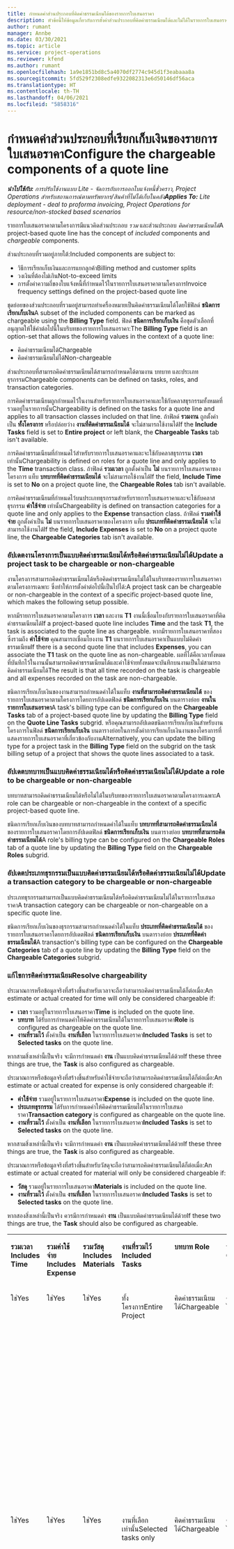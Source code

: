 ```yaml
---
title: กำหนดค่าส่วนประกอบที่คิดค่าธรรมเนียมได้ของรายการใบเสนอราคา
description: หัวข้อนี้ให้ข้อมูลเกี่ยวกับการตั้งค่าส่วนประกอบที่คิดค่าธรรมเนียมได้และไม่ได้ในรายการใบเสนอราคาตามโครงการ
author: rumant
manager: Annbe
ms.date: 03/30/2021
ms.topic: article
ms.service: project-operations
ms.reviewer: kfend
ms.author: rumant
ms.openlocfilehash: 1a9e1851bd8c5a4070df2774c945d1f3eabaaa8a
ms.sourcegitcommit: 5fd529f2308edfe9322082313e6d50146df56aca
ms.translationtype: HT
ms.contentlocale: th-TH
ms.lasthandoff: 04/06/2021
ms.locfileid: "5858316"
---
```

# <a name="configure-the-chargeable-components-of-a-quote-line"></a><span data-ttu-id="fb1a9-103">กำหนดค่าส่วนประกอบที่เรียกเก็บเงินของรายการใบเสนอราคา</span><span class="sxs-lookup"><span data-stu-id="fb1a9-103">Configure the chargeable components of a quote line</span></span> 

<span data-ttu-id="fb1a9-104">_**นำไปใช้กับ:** การปรับใช้งานแบบ Lite - จัดการกับการออกใบแจ้งหนี้ชั่วคราว, Project Operations สำหรับสถานการณ์ตามทรัพยากร/สินค้าที่ไม่ได้เก็บในคลัง_</span><span class="sxs-lookup"><span data-stu-id="fb1a9-104">_**Applies To:** Lite deployment - deal to proforma invoicing, Project Operations for resource/non-stocked based scenarios_</span></span>

<span data-ttu-id="fb1a9-105">รายการใบเสนอราคาตามโครงการมีแนวคิดส่วนประกอบ *รวม* และส่วนประกอบ *คิดค่าธรรมเนียมได้*</span><span class="sxs-lookup"><span data-stu-id="fb1a9-105">A project-based quote line has the concept of *included* components and *chargeable* components.</span></span>

<span data-ttu-id="fb1a9-106">ส่วนประกอบที่รวมอยู่ภายใต้:</span><span class="sxs-lookup"><span data-stu-id="fb1a9-106">Included components are subject to:</span></span>

  - <span data-ttu-id="fb1a9-107">วิธีการเรียกเก็บเงินและการแยกลูกค้า</span><span class="sxs-lookup"><span data-stu-id="fb1a9-107">Billing method and customer splits</span></span>
  - <span data-ttu-id="fb1a9-108">วงเงินที่ต้องไม่เกิน</span><span class="sxs-lookup"><span data-stu-id="fb1a9-108">Not-to-exceed limits</span></span> 
  - <span data-ttu-id="fb1a9-109">การตั้งค่าความถี่ของใบแจ้งหนี้ที่กำหนดไว้ในรายการใบเสนอราคาตามโครงการ</span><span class="sxs-lookup"><span data-stu-id="fb1a9-109">Invoice frequency settings defined on the project-based quote line</span></span>

<span data-ttu-id="fb1a9-110">ชุดย่อยของส่วนประกอบที่รวมอยู่สามารถทำเครื่องหมายเป็นคิดค่าธรรมเนียมได้โดยใช้ฟิลด์ **ชนิดการเรียกเก็บเงิน**</span><span class="sxs-lookup"><span data-stu-id="fb1a9-110">A subset of the included components can be marked as chargeable using the **Billing Type** field.</span></span> <span data-ttu-id="fb1a9-111">ฟิลด์ **ชนิดการเรียกเก็บเงิน** คือชุดตัวเลือกที่อนุญาตให้ใช้ค่าต่อไปนี้ในบริบทของรายการใบเสนอราคา:</span><span class="sxs-lookup"><span data-stu-id="fb1a9-111">The **Billing Type** field is an option-set that allows the following values in the context of a quote line:</span></span>

  - <span data-ttu-id="fb1a9-112">คิดค่าธรรมเนียมได้</span><span class="sxs-lookup"><span data-stu-id="fb1a9-112">Chargeable</span></span>
  - <span data-ttu-id="fb1a9-113">คิดค่าธรรมเนียมไม่ได้</span><span class="sxs-lookup"><span data-stu-id="fb1a9-113">Non-chargeable</span></span>

<span data-ttu-id="fb1a9-114">ส่วนประกอบที่สามารถคิดค่าธรรมเนียมได้สามารถกำหนดได้ตามงาน บทบาท และประเภทธุรกรรม</span><span class="sxs-lookup"><span data-stu-id="fb1a9-114">Chargeable components can be defined on tasks, roles, and transaction categories.</span></span>

<span data-ttu-id="fb1a9-115">การคิดค่าธรรมเนียมถูกกำหนดไว้ในงานสำหรับรายการใบเสนอราคาและใช้กับคลาสธุรกรรมทั้งหมดที่รวมอยู่ในรายการนั้น</span><span class="sxs-lookup"><span data-stu-id="fb1a9-115">Chargeability is defined on the tasks for a quote line and applies to all transaction classes included on that line.</span></span> <span data-ttu-id="fb1a9-116">ถ้าฟิลด์ **รวมงาน** ถูกตั้งค่าเป็น **ทั้งโครงการ** หรือปล่อยว่าง **งานที่คิดค่าธรรมเนียมได้** จะไม่สามารถใช้งานได้</span><span class="sxs-lookup"><span data-stu-id="fb1a9-116">If the **Include Tasks** field is set to **Entire project** or left blank, the **Chargeable Tasks** tab isn't available.</span></span>

<span data-ttu-id="fb1a9-117">การคิดค่าธรรมเนียมที่กำหนดไว้สำหรับรายการใบเสนอราคาและจะใช้กับคลาสธุรกรรม **เวลา** เท่านั้น</span><span class="sxs-lookup"><span data-stu-id="fb1a9-117">Chargeability is defined on roles for a quote line and only applies to the **Time** transaction class.</span></span> <span data-ttu-id="fb1a9-118">ถ้าฟิลด์ **รวมเวลา** ถูกตั้งค่าเป็น **ไม่** บนรายการใบเสนอราคาของโครงการ แท็บ **บทบาทที่คิดค่าธรรมเนียมได้** จะไม่สามารถใช้งานได้</span><span class="sxs-lookup"><span data-stu-id="fb1a9-118">If the field, **Include Time** is set to **No** on a project quote line, the **Chargeable Roles** tab isn't available.</span></span>

<span data-ttu-id="fb1a9-119">การคิดค่าธรรมเนียมที่กำหนดไว้บนประเภทธุรกรรมสำหรับรายการใบเสนอราคาและจะใช้กับคลาสธุรกรรม **ค่าใช้จ่าย** เท่านั้น</span><span class="sxs-lookup"><span data-stu-id="fb1a9-119">Chargeability is defined on transaction categories for a  quote line and only applies to the **Expense** transaction class.</span></span> <span data-ttu-id="fb1a9-120">ถ้าฟิลด์ **รวมค่าใช้จ่าย** ถูกตั้งค่าเป็น **ไม่** บนรายการใบเสนอราคาของโครงการ แท็บ **ประเภทที่คิดค่าธรรมเนียมได้** จะไม่สามารถใช้งานได้</span><span class="sxs-lookup"><span data-stu-id="fb1a9-120">If the field, **Include Expenses** is set to **No** on a project quote line, the **Chargeable Categories** tab isn't available.</span></span>

### <a name="update-a-project-task-to-be-chargeable-or-non-chargeable"></a><span data-ttu-id="fb1a9-121">อัปเดตงานโครงการเป็นแบบคิดค่าธรรมเนียมได้หรือคิดค่าธรรมเนียมไม่ได้</span><span class="sxs-lookup"><span data-stu-id="fb1a9-121">Update a project task to be chargeable or non-chargeable</span></span>

<span data-ttu-id="fb1a9-122">งานโครงการสามารถคิดค่าธรรมเนียมได้หรือคิดค่าธรรมเนียมไม่ได้ในบริบทของรายการใบเสนอราคาตามโครงการเฉพาะ ซึ่งทำให้การตั้งค่าต่อไปนี้เป็นไปได้:</span><span class="sxs-lookup"><span data-stu-id="fb1a9-122">A project task can be chargeable or non-chargeable in the context of a specific project-based quote line, which makes the following setup possible.</span></span>

<span data-ttu-id="fb1a9-123">หากมีรายการใบเสนอราคาตามโครงการ **เวลา** และงาน **T1** งานนี้เชื่อมโยงกับรายการใบเสนอราคาที่คิดค่าธรรมเนียมได้</span><span class="sxs-lookup"><span data-stu-id="fb1a9-123">If a project-based quote line includes **Time** and the task **T1**, the task is associated to the quote line as chargeable.</span></span> <span data-ttu-id="fb1a9-124">หากมีรายการใบเสนอราคาที่สองซึ่งรวมถึง **ค่าใช้จ่าย** คุณสามารถเชื่อมโยงงาน **T1** บนรายการใบเสนอราคาเป็นแบบไม่คิดค่าธรรมเนียม</span><span class="sxs-lookup"><span data-stu-id="fb1a9-124">If there is a second quote line that includes **Expenses**, you can associate the **T1** task on the quote line as non-chargeable.</span></span> <span data-ttu-id="fb1a9-125">ผลที่ได้คือเวลาทั้งหมดที่บันทึกไว้ในงานนั้นสามารถคิดค่าธรรมเนียมได้และค่าใช้จ่ายทั้งหมดจะบันทึกบนงานเป็นไม่สามารถคิดค่าธรรมเนียมได้</span><span class="sxs-lookup"><span data-stu-id="fb1a9-125">The result is that all time recorded on the task is chargeable and all expenses recorded on the task are non-chargeable.</span></span>

<span data-ttu-id="fb1a9-126">ชนิดการเรียกเก็บเงินของงานสามารถกำหนดค่าได้ในแท็บ **งานที่สามารถคิดค่าธรรมเนียมได้** ของรายการใบเสนอราคาตามโครงการโดยการอัปเดตฟิลด์ **ชนิดการเรียกเก็บเงิน** บนตารางย่อย **งานในรายการใบเสนอราคา**</span><span class="sxs-lookup"><span data-stu-id="fb1a9-126">A task's billing type can be configured on the **Chargeable Tasks** tab of a project-based quote line by updating the **Billing Type** field on the **Quote Line Tasks** subgrid.</span></span> <span data-ttu-id="fb1a9-127">หรือคุณสามารถอัปเดตชนิดการเรียกเก็บเงินสำหรับงานโครงการในฟิลด์ **ชนิดการเรียกเก็บเงิน** บนตารางย่อยในการตั้งค่าการเรียกเก็บเงินงานของโครงการที่แสดงรายการใบเสนอราคาที่เกี่ยวข้องกับงาน</span><span class="sxs-lookup"><span data-stu-id="fb1a9-127">Alternatively, you can update the billing type for a project task in the **Billing Type** field on the subgrid on the task billing setup of a project that shows the quote lines associated to a task.</span></span>

### <a name="update-a-role-to-be-chargeable-or-non-chargeable"></a><span data-ttu-id="fb1a9-128">อัปเดตบทบาทเป็นแบบคิดค่าธรรมเนียมได้หรือคิดค่าธรรมเนียมไม่ได้</span><span class="sxs-lookup"><span data-stu-id="fb1a9-128">Update a role to be chargeable or non-chargeable</span></span>

<span data-ttu-id="fb1a9-129">บทบาทสามารถคิดค่าธรรมเนียมได้หรือไม่ได้ในบริบทของรายการใบเสนอราคาตามโครงการเฉพาะ</span><span class="sxs-lookup"><span data-stu-id="fb1a9-129">A role can be chargeable or non-chargeable in the context of a specific project-based quote line.</span></span>

<span data-ttu-id="fb1a9-130">ชนิดการเรียกเก็บเงินของบทบาทสามารถกำหนดค่าได้ในแท็บ **บทบาทที่สามารถคิดค่าธรรมเนียมได้** ของรายการใบเสนอราคาโดยการอัปเดตฟิลด์ **ชนิดการเรียกเก็บเงิน** บนตารางย่อย **บทบาทที่สามารถคิดค่าธรรมเนียมได้**</span><span class="sxs-lookup"><span data-stu-id="fb1a9-130">A role's billing type can be configured on the **Chargeable Roles** tab of a quote line by updating the **Billing Type** field on the **Chargeable Roles** subgrid.</span></span>

### <a name="update-a-transaction-category-to-be-chargeable-or-non-chargeable"></a><span data-ttu-id="fb1a9-131">อัปเดตประเภทธุรกรรมเป็นแบบคิดค่าธรรมเนียมได้หรือคิดค่าธรรมเนียมไม่ได้</span><span class="sxs-lookup"><span data-stu-id="fb1a9-131">Update a transaction category to be chargeable or non-chargeable</span></span>

<span data-ttu-id="fb1a9-132">ประเภทธุรกรรมสามารถเป็นแบบคิดค่าธรรมเนียมได้หรือคิดค่าธรรมเนียมไม่ได้ในรายการใบเสนอราคา</span><span class="sxs-lookup"><span data-stu-id="fb1a9-132">A transaction category can be chargeable or non-chargeable on a specific quote line.</span></span>

<span data-ttu-id="fb1a9-133">ชนิดการเรียกเก็บเงินของธุรกรรมสามารถกำหนดค่าได้ในแท็บ **ประเภทที่คิดค่าธรรมเนียมได้** ของรายการใบเสนอราคาโดยการอัปเดตฟิลด์ **ชนิดการเรียกเก็บเงิน** บนตารางย่อย **ประเภทที่คิดค่าธรรมเนียมได้**</span><span class="sxs-lookup"><span data-stu-id="fb1a9-133">A transaction's billing type can be configured on the **Chargeable Categories** tab of a quote line by updating the **Billing Type** field on the **Chargeable Categories** subgrid.</span></span>

### <a name="resolve-chargeability"></a><span data-ttu-id="fb1a9-134">แก้ไขการคิดค่าธรรมเนียม</span><span class="sxs-lookup"><span data-stu-id="fb1a9-134">Resolve chargeability</span></span>
<span data-ttu-id="fb1a9-135">ประมาณการหรือข้อมูลจริงที่สร้างขึ้นสำหรับเวลาจะถือว่าสามารถคิดค่าธรรมเนียมได้ก็ต่อเมื่อ:</span><span class="sxs-lookup"><span data-stu-id="fb1a9-135">An estimate or actual created for time will only be considered chargeable if:</span></span>

   - <span data-ttu-id="fb1a9-136">**เวลา** รวมอยู่ในรายการใบเสนอราคา</span><span class="sxs-lookup"><span data-stu-id="fb1a9-136">**Time** is included on the quote line.</span></span>
   - <span data-ttu-id="fb1a9-137">**บทบาท** ได้รับการกำหนดค่าให้คิดค่าธรรมเนียมได้ในรายการใบเสนอราคา</span><span class="sxs-lookup"><span data-stu-id="fb1a9-137">**Role** is configured as chargeable on the quote line.</span></span>
   - <span data-ttu-id="fb1a9-138">**งานที่รวมไว้** ตั้งค่าเป็น **งานที่เลือก** ในรายการใบเสนอราคา</span><span class="sxs-lookup"><span data-stu-id="fb1a9-138">**Included Tasks** is set to **Selected tasks** on the quote line.</span></span> 

<span data-ttu-id="fb1a9-139">หากสามสิ่งเหล่านี้เป็นจริง จะมีการกำหนดค่า **งาน** เป็นแบบคิดค่าธรรมเนียมได้ด้วย</span><span class="sxs-lookup"><span data-stu-id="fb1a9-139">If these three things are true, the **Task** is also configured as chargeable.</span></span> 

<span data-ttu-id="fb1a9-140">ประมาณการหรือข้อมูลจริงที่สร้างขึ้นสำหรับค่าใช้จ่ายจะถือว่าสามารถคิดค่าธรรมเนียมได้ก็ต่อเมื่อ:</span><span class="sxs-lookup"><span data-stu-id="fb1a9-140">An estimate or actual created for expense is only considered chargeable if:</span></span> 

   - <span data-ttu-id="fb1a9-141">**ค่าใช้จ่าย** รวมอยู่ในรายการใบเสนอราคา</span><span class="sxs-lookup"><span data-stu-id="fb1a9-141">**Expense** is included on the quote line.</span></span>
   - <span data-ttu-id="fb1a9-142">**ประเภทธุรกรรม** ได้รับการกำหนดค่าให้คิดค่าธรรมเนียมได้ในรายการใบเสนอราคา</span><span class="sxs-lookup"><span data-stu-id="fb1a9-142">**Transaction category** is configured as chargeable on the quote line.</span></span>
   - <span data-ttu-id="fb1a9-143">**งานที่รวมไว้** ตั้งค่าเป็น **งานที่เลือก** ในรายการใบเสนอราคา</span><span class="sxs-lookup"><span data-stu-id="fb1a9-143">**Included Tasks** is set to **Selected tasks** on the quote line.</span></span>

<span data-ttu-id="fb1a9-144">หากสามสิ่งเหล่านี้เป็นจริง จะมีการกำหนดค่า **งาน** เป็นแบบคิดค่าธรรมเนียมได้ด้วย</span><span class="sxs-lookup"><span data-stu-id="fb1a9-144">If these three things are true, the **Task** is also configured as chargeable.</span></span> 

<span data-ttu-id="fb1a9-145">ประมาณการหรือข้อมูลจริงที่สร้างขึ้นสำหรับวัสดุจะถือว่าสามารถคิดค่าธรรมเนียมได้ก็ต่อเมื่อ:</span><span class="sxs-lookup"><span data-stu-id="fb1a9-145">An estimate or actual created for material will only be considered chargeable if:</span></span>

   - <span data-ttu-id="fb1a9-146">**วัสดุ** รวมอยู่ในรายการใบเสนอราคา</span><span class="sxs-lookup"><span data-stu-id="fb1a9-146">**Materials** is included on the quote line.</span></span>
   - <span data-ttu-id="fb1a9-147">**งานที่รวมไว้** ตั้งค่าเป็น **งานที่เลือก** ในรายการใบเสนอราคา</span><span class="sxs-lookup"><span data-stu-id="fb1a9-147">**Included Tasks** is set to **Selected tasks** on the quote line.</span></span>

<span data-ttu-id="fb1a9-148">หากสองสิ่งเหล่านี้เป็นจริง ควรมีการกำหนดค่า **งาน** เป็นแบบคิดค่าธรรมเนียมได้ด้วย</span><span class="sxs-lookup"><span data-stu-id="fb1a9-148">If these two things are true, the **Task** should also be configured as chargeable.</span></span> 


<table border="0" cellspacing="0" cellpadding="0">
    <tbody>
        <tr>
            <td width="70" valign="top">
                <p><span data-ttu-id="fb1a9-149">
                    <strong>รวมเวลา</strong>
                </span><span class="sxs-lookup"><span data-stu-id="fb1a9-149">
                    <strong>Includes Time</strong>
                </span></span></p>
            </td>
            <td width="78" valign="top">
                <p><span data-ttu-id="fb1a9-150">
                    <strong>รวมค่าใช้จ่าย</strong>
                    <strong></strong>
                </span><span class="sxs-lookup"><span data-stu-id="fb1a9-150">
                    <strong>Includes Expense</strong>
                    <strong></strong>
                </span></span></p>
            </td>
            <td width="63" valign="top">
                <p><span data-ttu-id="fb1a9-151">
                    <strong>รวมวัสดุ</strong>
                    <strong></strong>
                </span><span class="sxs-lookup"><span data-stu-id="fb1a9-151">
                    <strong>Includes Materials</strong>
                    <strong></strong>
                </span></span></p>
            </td>
            <td width="75" valign="top">
                <p><span data-ttu-id="fb1a9-152">
                    <strong>งานที่รวมไว้</strong>
                    <strong></strong>
                </span><span class="sxs-lookup"><span data-stu-id="fb1a9-152">
                    <strong>Included Tasks</strong>
                    <strong></strong>
                </span></span></p>
            </td>
            <td width="65" valign="top">
                <p><span data-ttu-id="fb1a9-153">
                    <strong>บทบาท</strong>
                    <strong></strong>
                </span><span class="sxs-lookup"><span data-stu-id="fb1a9-153">
                    <strong>Role</strong>
                    <strong></strong>
                </span></span></p>
            </td>
            <td width="70" valign="top">
                <p><span data-ttu-id="fb1a9-154">
                    <strong>ประเภท</strong>
                    <strong></strong>
                </span><span class="sxs-lookup"><span data-stu-id="fb1a9-154">
                    <strong>Category</strong>
                    <strong></strong>
                </span></span></p>
            </td>
            <td width="65" valign="top">
                <p><span data-ttu-id="fb1a9-155">
                    <strong>งาน</strong>
                    <strong></strong>
                </span><span class="sxs-lookup"><span data-stu-id="fb1a9-155">
                    <strong>Task</strong>
                    <strong></strong>
                </span></span></p>
            </td>
            <td width="350" valign="top">
                <p><span data-ttu-id="fb1a9-156">
                    <strong>ผลกระทบของการคิดค่าธรรมเนียม</strong>
                </span><span class="sxs-lookup"><span data-stu-id="fb1a9-156">
                    <strong>Chargeability impact</strong>
                </span></span></p>
            </td>
        </tr>
        <tr>
            <td width="70" valign="top">
                <p>
<span data-ttu-id="fb1a9-157">ใช่</span><span class="sxs-lookup"><span data-stu-id="fb1a9-157">Yes</span></span> </p>
            </td>
            <td width="78" valign="top">
                <p>
<span data-ttu-id="fb1a9-158">ใช่</span><span class="sxs-lookup"><span data-stu-id="fb1a9-158">Yes</span></span> </p>
            </td>
            <td width="63" valign="top">
                <p>
<span data-ttu-id="fb1a9-159">ใช่</span><span class="sxs-lookup"><span data-stu-id="fb1a9-159">Yes</span></span> </p>
            </td>
            <td width="75" valign="top">
                <p>
<span data-ttu-id="fb1a9-160">ทั้งโครงการ</span><span class="sxs-lookup"><span data-stu-id="fb1a9-160">Entire Project</span></span> </p>
            </td>
            <td width="65" valign="top">
                <p>
<span data-ttu-id="fb1a9-161">คิดค่าธรรมเนียมได้</span><span class="sxs-lookup"><span data-stu-id="fb1a9-161">Chargeable</span></span> </p>
            </td>
            <td width="70" valign="top">
                <p>
<span data-ttu-id="fb1a9-162">คิดค่าธรรมเนียมได้</span><span class="sxs-lookup"><span data-stu-id="fb1a9-162">Chargeable</span></span> </p>
            </td>
            <td width="65" valign="top">
                <p>
<span data-ttu-id="fb1a9-163">ไม่สามารถตั้งค่าได้</span><span class="sxs-lookup"><span data-stu-id="fb1a9-163">Cannot be set</span></span> </p>
            </td>
            <td width="350" valign="top">
                <p>
<span data-ttu-id="fb1a9-164">การเรียกเก็บเงินสำหรับเวลาจริง: คิดค่าธรรมเนียมได้</span><span class="sxs-lookup"><span data-stu-id="fb1a9-164">Billing on a time actual: Chargeable</span></span> </p>
                <p>
<span data-ttu-id="fb1a9-165">ชนิดการเรียกเก็บเงินสำหรับค่าใช้จ่ายจริง: คิดค่าธรรมเนียมได้</span><span class="sxs-lookup"><span data-stu-id="fb1a9-165">Billing type on expense actual: Chargeable</span></span> </p>
                <p>
<span data-ttu-id="fb1a9-166">ชนิดการเรียกเก็บเงินสำหรับวัสดุจริง: คิดค่าธรรมเนียมได้</span><span class="sxs-lookup"><span data-stu-id="fb1a9-166">Billing type on material actual: Chargeable</span></span> </p>
            </td>
        </tr>
        <tr>
            <td width="70" valign="top">
                <p>
<span data-ttu-id="fb1a9-167">ใช่</span><span class="sxs-lookup"><span data-stu-id="fb1a9-167">Yes</span></span> </p>
            </td>
            <td width="78" valign="top">
                <p>
<span data-ttu-id="fb1a9-168">ใช่</span><span class="sxs-lookup"><span data-stu-id="fb1a9-168">Yes</span></span> </p>
            </td>
            <td width="63" valign="top">
                <p>
<span data-ttu-id="fb1a9-169">ใช่</span><span class="sxs-lookup"><span data-stu-id="fb1a9-169">Yes</span></span> </p>
            </td>
            <td width="75" valign="top">
                <p>
<span data-ttu-id="fb1a9-170">งานที่เลือกเท่านั้น</span><span class="sxs-lookup"><span data-stu-id="fb1a9-170">Selected tasks only</span></span> </p>
            </td>
            <td width="65" valign="top">
                <p>
<span data-ttu-id="fb1a9-171">คิดค่าธรรมเนียมได้</span><span class="sxs-lookup"><span data-stu-id="fb1a9-171">Chargeable</span></span> </p>
            </td>
            <td width="70" valign="top">
                <p>
<span data-ttu-id="fb1a9-172">คิดค่าธรรมเนียมได้</span><span class="sxs-lookup"><span data-stu-id="fb1a9-172">Chargeable</span></span> </p>
            </td>
            <td width="65" valign="top">
                <p>
<span data-ttu-id="fb1a9-173">คิดค่าธรรมเนียมได้</span><span class="sxs-lookup"><span data-stu-id="fb1a9-173">Chargeable</span></span> </p>
            </td>
            <td width="350" valign="top">
                <p>
<span data-ttu-id="fb1a9-174">การเรียกเก็บเงินสำหรับเวลาจริง: คิดค่าธรรมเนียมได้</span><span class="sxs-lookup"><span data-stu-id="fb1a9-174">Billing on a time actual: Chargeable</span></span> </p>
                <p>
<span data-ttu-id="fb1a9-175">ชนิดการเรียกเก็บเงินสำหรับค่าใช้จ่ายจริง: คิดค่าธรรมเนียมได้</span><span class="sxs-lookup"><span data-stu-id="fb1a9-175">Billing type on expense actual: Chargeable</span></span> </p>
                <p>
<span data-ttu-id="fb1a9-176">ชนิดการเรียกเก็บเงินสำหรับวัสดุจริง: คิดค่าธรรมเนียมได้</span><span class="sxs-lookup"><span data-stu-id="fb1a9-176">Billing type on material actual: Chargeable</span></span> </p>
            </td>
        </tr>
        <tr>
            <td width="70" valign="top">
                <p>
<span data-ttu-id="fb1a9-177">ใช่</span><span class="sxs-lookup"><span data-stu-id="fb1a9-177">Yes</span></span> </p>
            </td>
            <td width="78" valign="top">
                <p>
<span data-ttu-id="fb1a9-178">ใช่</span><span class="sxs-lookup"><span data-stu-id="fb1a9-178">Yes</span></span> </p>
            </td>
            <td width="63" valign="top">
                <p>
<span data-ttu-id="fb1a9-179">ใช่</span><span class="sxs-lookup"><span data-stu-id="fb1a9-179">Yes</span></span> </p>
            </td>
            <td width="75" valign="top">
                <p>
<span data-ttu-id="fb1a9-180">งานที่เลือกเท่านั้น</span><span class="sxs-lookup"><span data-stu-id="fb1a9-180">Selected tasks only</span></span> </p>
            </td>
            <td width="65" valign="top">
                <p><span data-ttu-id="fb1a9-181">
                    <strong>คิดค่าธรรมเนียมไม่ได้</strong>
                </span><span class="sxs-lookup"><span data-stu-id="fb1a9-181">
                    <strong>Non - Chargeable</strong>
                </span></span></p>
            </td>
            <td width="70" valign="top">
                <p>
<span data-ttu-id="fb1a9-182">คิดค่าธรรมเนียมได้</span><span class="sxs-lookup"><span data-stu-id="fb1a9-182">Chargeable</span></span> </p>
            </td>
            <td width="65" valign="top">
                <p>
<span data-ttu-id="fb1a9-183">คิดค่าธรรมเนียมได้</span><span class="sxs-lookup"><span data-stu-id="fb1a9-183">Chargeable</span></span> </p>
            </td>
            <td width="350" valign="top">
                <p>
<span data-ttu-id="fb1a9-184">การเรียกเก็บเงินสำหรับเวลาจริง: <strong>คิดค่าธรรมเนียมไม่ได้</strong>
                </span><span class="sxs-lookup"><span data-stu-id="fb1a9-184">Billing on a time actual: <strong>Non-Chargeable</strong>
                </span></span></p>
                <p>
<span data-ttu-id="fb1a9-185">ชนิดการเรียกเก็บเงินสำหรับค่าใช้จ่ายจริง: คิดค่าธรรมเนียมได้</span><span class="sxs-lookup"><span data-stu-id="fb1a9-185">Billing type on expense actual: Chargeable</span></span> </p>
                <p>
<span data-ttu-id="fb1a9-186">ชนิดการเรียกเก็บเงินสำหรับวัสดุจริง: คิดค่าธรรมเนียมได้</span><span class="sxs-lookup"><span data-stu-id="fb1a9-186">Billing type on material actual: Chargeable</span></span> </p>
            </td>
        </tr>
        <tr>
            <td width="70" valign="top">
                <p>
<span data-ttu-id="fb1a9-187">ใช่</span><span class="sxs-lookup"><span data-stu-id="fb1a9-187">Yes</span></span> </p>
            </td>
            <td width="78" valign="top">
                <p>
<span data-ttu-id="fb1a9-188">ใช่</span><span class="sxs-lookup"><span data-stu-id="fb1a9-188">Yes</span></span> </p>
            </td>
            <td width="63" valign="top">
                <p>
<span data-ttu-id="fb1a9-189">ใช่</span><span class="sxs-lookup"><span data-stu-id="fb1a9-189">Yes</span></span> </p>
            </td>
            <td width="75" valign="top">
                <p>
<span data-ttu-id="fb1a9-190">งานที่เลือกเท่านั้น</span><span class="sxs-lookup"><span data-stu-id="fb1a9-190">Selected tasks only</span></span> </p>
            </td>
            <td width="65" valign="top">
                <p>
<span data-ttu-id="fb1a9-191">คิดค่าธรรมเนียมได้</span><span class="sxs-lookup"><span data-stu-id="fb1a9-191">Chargeable</span></span> </p>
            </td>
            <td width="70" valign="top">
                <p>
<span data-ttu-id="fb1a9-192">คิดค่าธรรมเนียมได้</span><span class="sxs-lookup"><span data-stu-id="fb1a9-192">Chargeable</span></span> </p>
            </td>
            <td width="65" valign="top">
                <p><span data-ttu-id="fb1a9-193">
                    <strong>คิดค่าธรรมเนียมไม่ได้</strong>
                </span><span class="sxs-lookup"><span data-stu-id="fb1a9-193">
                    <strong>Non-Chargeable</strong>
                </span></span></p>
            </td>
            <td width="350" valign="top">
                <p>
<span data-ttu-id="fb1a9-194">การเรียกเก็บเงินสำหรับเวลาจริง: <strong>คิดค่าธรรมเนียมไม่ได้</strong>
                </span><span class="sxs-lookup"><span data-stu-id="fb1a9-194">Billing on a time actual: <strong>Non-Chargeable</strong>
                </span></span></p>
                <p>
<span data-ttu-id="fb1a9-195">ชนิดการเรียกเก็บเงินสำหรับค่าใช้จ่ายจริง: <strong>คิดค่าธรรมเนียมไม่ได้</strong>
                </span><span class="sxs-lookup"><span data-stu-id="fb1a9-195">Billing type on expense actual: <strong>Non-Chargeable</strong>
                </span></span></p>
                <p>
<span data-ttu-id="fb1a9-196">ชนิดการเรียกเก็บเงินสำหรับวัสดุจริง: <strong>คิดค่าธรรมเนียมไม่ได้</strong>
                </span><span class="sxs-lookup"><span data-stu-id="fb1a9-196">Billing type on material actual: <strong>Non-Chargeable</strong>
                </span></span></p>
            </td>
        </tr>
        <tr>
            <td width="70" valign="top">
                <p>
<span data-ttu-id="fb1a9-197">ใช่</span><span class="sxs-lookup"><span data-stu-id="fb1a9-197">Yes</span></span> </p>
            </td>
            <td width="78" valign="top">
                <p>
<span data-ttu-id="fb1a9-198">ใช่</span><span class="sxs-lookup"><span data-stu-id="fb1a9-198">Yes</span></span> </p>
            </td>
            <td width="63" valign="top">
                <p>
<span data-ttu-id="fb1a9-199">ใช่</span><span class="sxs-lookup"><span data-stu-id="fb1a9-199">Yes</span></span> </p>
            </td>
            <td width="75" valign="top">
                <p>
<span data-ttu-id="fb1a9-200">งานที่เลือกเท่านั้น</span><span class="sxs-lookup"><span data-stu-id="fb1a9-200">Selected tasks only</span></span> </p>
            </td>
            <td width="65" valign="top">
                <p><span data-ttu-id="fb1a9-201">
                    <strong>คิดค่าธรรมเนียมไม่ได้</strong>
                </span><span class="sxs-lookup"><span data-stu-id="fb1a9-201">
                    <strong>Non-Chargeable</strong>
                </span></span></p>
            </td>
            <td width="70" valign="top">
                <p>
<span data-ttu-id="fb1a9-202">คิดค่าธรรมเนียมได้</span><span class="sxs-lookup"><span data-stu-id="fb1a9-202">Chargeable</span></span> </p>
            </td>
            <td width="65" valign="top">
                <p><span data-ttu-id="fb1a9-203">
                    <strong>คิดค่าธรรมเนียมไม่ได้</strong>
                </span><span class="sxs-lookup"><span data-stu-id="fb1a9-203">
                    <strong>Non- Chargeable</strong>
                </span></span></p>
            </td>
            <td width="350" valign="top">
                <p>
<span data-ttu-id="fb1a9-204">การเรียกเก็บเงินสำหรับเวลาจริง: <strong>คิดค่าธรรมเนียมไม่ได้</strong>
                </span><span class="sxs-lookup"><span data-stu-id="fb1a9-204">Billing on a time actual: <strong>Non-Chargeable</strong>
                </span></span></p>
                <p>
<span data-ttu-id="fb1a9-205">ชนิดการเรียกเก็บเงินสำหรับค่าใช้จ่ายจริง: <strong>คิดค่าธรรมเนียมไม่ได้</strong>
                </span><span class="sxs-lookup"><span data-stu-id="fb1a9-205">Billing type on expense actual: <strong>Non-Chargeable</strong>
                </span></span></p>
                <p>
<span data-ttu-id="fb1a9-206">ชนิดการเรียกเก็บเงินสำหรับวัสดุจริง: <strong>คิดค่าธรรมเนียมไม่ได้</strong>
                </span><span class="sxs-lookup"><span data-stu-id="fb1a9-206">Billing type on material actual: <strong> Non-Chargeable</strong>
                </span></span></p>
            </td>
        </tr>
        <tr>
            <td width="70" valign="top">
                <p>
<span data-ttu-id="fb1a9-207">ใช่</span><span class="sxs-lookup"><span data-stu-id="fb1a9-207">Yes</span></span> </p>
            </td>
            <td width="78" valign="top">
                <p>
<span data-ttu-id="fb1a9-208">ใช่</span><span class="sxs-lookup"><span data-stu-id="fb1a9-208">Yes</span></span> </p>
            </td>
            <td width="63" valign="top">
                <p>
<span data-ttu-id="fb1a9-209">ใช่</span><span class="sxs-lookup"><span data-stu-id="fb1a9-209">Yes</span></span> </p>
            </td>
            <td width="75" valign="top">
                <p>
<span data-ttu-id="fb1a9-210">งานที่เลือกเท่านั้น</span><span class="sxs-lookup"><span data-stu-id="fb1a9-210">Selected tasks only</span></span> </p>
            </td>
            <td width="65" valign="top">
                <p><span data-ttu-id="fb1a9-211">
                    <strong>คิดค่าธรรมเนียมไม่ได้</strong>
                </span><span class="sxs-lookup"><span data-stu-id="fb1a9-211">
                    <strong>Non-Chargeable</strong>
                </span></span></p>
            </td>
            <td width="70" valign="top">
                <p><span data-ttu-id="fb1a9-212">
                    <strong>คิดค่าธรรมเนียมไม่ได้</strong>
                </span><span class="sxs-lookup"><span data-stu-id="fb1a9-212">
                    <strong>Non-Chargeable</strong>
                </span></span></p>
            </td>
            <td width="65" valign="top">
                <p>
<span data-ttu-id="fb1a9-213">คิดค่าธรรมเนียมได้</span><span class="sxs-lookup"><span data-stu-id="fb1a9-213">Chargeable</span></span> </p>
            </td>
            <td width="350" valign="top">
                <p>
<span data-ttu-id="fb1a9-214">การเรียกเก็บเงินสำหรับเวลาจริง: <strong>คิดค่าธรรมเนียมไม่ได้</strong>
                </span><span class="sxs-lookup"><span data-stu-id="fb1a9-214">Billing on a time actual: <strong>Non-Chargeable</strong>
                </span></span></p>
                <p>
<span data-ttu-id="fb1a9-215">ชนิดการเรียกเก็บเงินสำหรับค่าใช้จ่ายจริง: <strong>คิดค่าธรรมเนียมไม่ได้</strong>
                </span><span class="sxs-lookup"><span data-stu-id="fb1a9-215">Billing type on expense actual: <strong> Non-Chargeable</strong>
                </span></span></p>
                <p>
<span data-ttu-id="fb1a9-216">ชนิดการเรียกเก็บเงินสำหรับวัสดุจริง: คิดค่าธรรมเนียมได้</span><span class="sxs-lookup"><span data-stu-id="fb1a9-216">Billing type on material actual: Chargeable</span></span> </p>
            </td>
        </tr>
        <tr>
            <td width="70" valign="top">
                <p><span data-ttu-id="fb1a9-217">
                    <strong>ไม่</strong>
                </span><span class="sxs-lookup"><span data-stu-id="fb1a9-217">
                    <strong>No</strong>
                </span></span></p>
            </td>
            <td width="78" valign="top">
                <p>
<span data-ttu-id="fb1a9-218">ใช่</span><span class="sxs-lookup"><span data-stu-id="fb1a9-218">Yes</span></span> </p>
            </td>
            <td width="63" valign="top">
                <p>
<span data-ttu-id="fb1a9-219">ใช่</span><span class="sxs-lookup"><span data-stu-id="fb1a9-219">Yes</span></span> </p>
            </td>
            <td width="75" valign="top">
                <p>
<span data-ttu-id="fb1a9-220">ทั้งโครงการ</span><span class="sxs-lookup"><span data-stu-id="fb1a9-220">Entire Project</span></span> </p>
            </td>
            <td width="65" valign="top">
                <p>
<span data-ttu-id="fb1a9-221">ไม่สามารถตั้งค่าได้</span><span class="sxs-lookup"><span data-stu-id="fb1a9-221">Cannot be set</span></span> </p>
            </td>
            <td width="70" valign="top">
                <p><span data-ttu-id="fb1a9-222">
                    <strong>คิดค่าธรรมเนียมได้</strong>
                </span><span class="sxs-lookup"><span data-stu-id="fb1a9-222">
                    <strong>Chargeable</strong>
                </span></span></p>
            </td>
            <td width="65" valign="top">
                <p>
<span data-ttu-id="fb1a9-223">ไม่สามารถตั้งค่าได้</span><span class="sxs-lookup"><span data-stu-id="fb1a9-223">Cannot be set</span></span> </p>
            </td>
            <td width="350" valign="top">
                <p>
<span data-ttu-id="fb1a9-224">การเรียกเก็บเงินสำหรับเวลาจริง: <strong>ไม่พร้อมใช้งาน</strong>
                </span><span class="sxs-lookup"><span data-stu-id="fb1a9-224">Billing on a time actual: <strong>Not available</strong>
                </span></span></p>
                <p>
<span data-ttu-id="fb1a9-225">ชนิดการเรียกเก็บเงินสำหรับค่าใช้จ่ายจริง: คิดค่าธรรมเนียมได้</span><span class="sxs-lookup"><span data-stu-id="fb1a9-225">Billing type on expense actual: Chargeable</span></span> </p>
                <p>
<span data-ttu-id="fb1a9-226">ชนิดการเรียกเก็บเงินสำหรับวัสดุจริง: คิดค่าธรรมเนียมได้</span><span class="sxs-lookup"><span data-stu-id="fb1a9-226">Billing type on material actual: Chargeable</span></span> </p>
            </td>
        </tr>
        <tr>
            <td width="70" valign="top">
                <p><span data-ttu-id="fb1a9-227">
                    <strong>ไม่</strong>
                </span><span class="sxs-lookup"><span data-stu-id="fb1a9-227">
                    <strong>No</strong>
                </span></span></p>
            </td>
            <td width="78" valign="top">
                <p>
<span data-ttu-id="fb1a9-228">ใช่</span><span class="sxs-lookup"><span data-stu-id="fb1a9-228">Yes</span></span> </p>
            </td>
            <td width="63" valign="top">
                <p>
<span data-ttu-id="fb1a9-229">ใช่</span><span class="sxs-lookup"><span data-stu-id="fb1a9-229">Yes</span></span> </p>
            </td>
            <td width="75" valign="top">
                <p>
<span data-ttu-id="fb1a9-230">ทั้งโครงการ</span><span class="sxs-lookup"><span data-stu-id="fb1a9-230">Entire Project</span></span> </p>
            </td>
            <td width="65" valign="top">
                <p>
<span data-ttu-id="fb1a9-231">ไม่สามารถตั้งค่าได้</span><span class="sxs-lookup"><span data-stu-id="fb1a9-231">Cannot be set</span></span> </p>
            </td>
            <td width="70" valign="top">
                <p><span data-ttu-id="fb1a9-232">
                    <strong>คิดค่าธรรมเนียมไม่ได้</strong>
                </span><span class="sxs-lookup"><span data-stu-id="fb1a9-232">
                    <strong>Non-Chargeable</strong>
                </span></span></p>
            </td>
            <td width="65" valign="top">
                <p>
<span data-ttu-id="fb1a9-233">ไม่สามารถตั้งค่าได้</span><span class="sxs-lookup"><span data-stu-id="fb1a9-233">Cannot be set</span></span> </p>
            </td>
            <td width="350" valign="top">
                <p>
<span data-ttu-id="fb1a9-234">การเรียกเก็บเงินสำหรับเวลาจริง: <strong>ไม่พร้อมใช้งาน</strong>
                </span><span class="sxs-lookup"><span data-stu-id="fb1a9-234">Billing on a time actual: <strong>Not available</strong>
                </span></span></p>
                <p>
<span data-ttu-id="fb1a9-235">ชนิดการเรียกเก็บเงินสำหรับค่าใช้จ่ายจริง: <strong>คิดค่าธรรมเนียมไม่ได้</strong>
                </span><span class="sxs-lookup"><span data-stu-id="fb1a9-235">Billing type on expense actual: <strong> Non-chargeable</strong>
                </span></span></p>
                <p>
<span data-ttu-id="fb1a9-236">ชนิดการเรียกเก็บเงินสำหรับวัสดุจริง: คิดค่าธรรมเนียมได้</span><span class="sxs-lookup"><span data-stu-id="fb1a9-236">Billing type on material actual: Chargeable</span></span> </p>
            </td>
        </tr>
        <tr>
            <td width="70" valign="top">
                <p>
<span data-ttu-id="fb1a9-237">ใช่</span><span class="sxs-lookup"><span data-stu-id="fb1a9-237">Yes</span></span> </p>
            </td>
            <td width="78" valign="top">
                <p><span data-ttu-id="fb1a9-238">
                    <strong>ไม่</strong>
                </span><span class="sxs-lookup"><span data-stu-id="fb1a9-238">
                    <strong>No</strong>
                </span></span></p>
            </td>
            <td width="63" valign="top">
                <p>
<span data-ttu-id="fb1a9-239">ใช่</span><span class="sxs-lookup"><span data-stu-id="fb1a9-239">Yes</span></span> </p>
            </td>
            <td width="75" valign="top">
                <p>
<span data-ttu-id="fb1a9-240">ทั้งโครงการ</span><span class="sxs-lookup"><span data-stu-id="fb1a9-240">Entire Project</span></span> </p>
            </td>
            <td width="65" valign="top">
                <p>
<span data-ttu-id="fb1a9-241">คิดค่าธรรมเนียมได้</span><span class="sxs-lookup"><span data-stu-id="fb1a9-241">Chargeable</span></span> </p>
            </td>
            <td width="70" valign="top">
                <p>
<span data-ttu-id="fb1a9-242">ไม่สามารถตั้งค่าได้</span><span class="sxs-lookup"><span data-stu-id="fb1a9-242">Cannot be set</span></span> </p>
            </td>
            <td width="65" valign="top">
                <p>
<span data-ttu-id="fb1a9-243">ไม่สามารถตั้งค่าได้</span><span class="sxs-lookup"><span data-stu-id="fb1a9-243">Cannot be set</span></span> </p>
            </td>
            <td width="350" valign="top">
                <p>
<span data-ttu-id="fb1a9-244">การเรียกเก็บเงินสำหรับเวลาจริง: คิดค่าธรรมเนียมได้</span><span class="sxs-lookup"><span data-stu-id="fb1a9-244">Billing on a time actual: Chargeable</span></span> </p>
                <p>
<span data-ttu-id="fb1a9-245">ชนิดการเรียกเก็บเงินสำหรับค่าใช้จ่ายจริง:<strong> ไม่พร้อมใช้งาน</strong>
                </span><span class="sxs-lookup"><span data-stu-id="fb1a9-245">Billing type on expense actual:<strong> Not available</strong>
                </span></span></p>
                <p>
<span data-ttu-id="fb1a9-246">ชนิดการเรียกเก็บเงินสำหรับวัสดุจริง: คิดค่าธรรมเนียมได้</span><span class="sxs-lookup"><span data-stu-id="fb1a9-246">Billing type on material actual: Chargeable</span></span> </p>
            </td>
        </tr>
        <tr>
            <td width="70" valign="top">
                <p>
<span data-ttu-id="fb1a9-247">ใช่</span><span class="sxs-lookup"><span data-stu-id="fb1a9-247">Yes</span></span> </p>
            </td>
            <td width="78" valign="top">
                <p><span data-ttu-id="fb1a9-248">
                    <strong>ไม่</strong>
                </span><span class="sxs-lookup"><span data-stu-id="fb1a9-248">
                    <strong>No</strong>
                </span></span></p>
            </td>
            <td width="63" valign="top">
                <p>
<span data-ttu-id="fb1a9-249">ใช่</span><span class="sxs-lookup"><span data-stu-id="fb1a9-249">Yes</span></span> </p>
            </td>
            <td width="75" valign="top">
                <p>
<span data-ttu-id="fb1a9-250">ทั้งโครงการ</span><span class="sxs-lookup"><span data-stu-id="fb1a9-250">Entire Project</span></span> </p>
            </td>
            <td width="65" valign="top">
                <p><span data-ttu-id="fb1a9-251">
                    <strong>คิดค่าธรรมเนียมไม่ได้</strong>
                </span><span class="sxs-lookup"><span data-stu-id="fb1a9-251">
                    <strong>Non-Chargeable</strong>
                </span></span></p>
            </td>
            <td width="70" valign="top">
                <p>
<span data-ttu-id="fb1a9-252">ไม่สามารถตั้งค่าได้</span><span class="sxs-lookup"><span data-stu-id="fb1a9-252">Cannot be set</span></span> </p>
            </td>
            <td width="65" valign="top">
                <p>
<span data-ttu-id="fb1a9-253">ไม่สามารถตั้งค่าได้</span><span class="sxs-lookup"><span data-stu-id="fb1a9-253">Cannot be set</span></span> </p>
            </td>
            <td width="350" valign="top">
                <p>
<span data-ttu-id="fb1a9-254">การเรียกเก็บเงินสำหรับเวลาจริง: <strong>คิดค่าธรรมเนียมไม่ได้</strong>
                </span><span class="sxs-lookup"><span data-stu-id="fb1a9-254">Billing on a time actual: <strong>Non-chargeable </strong>
                </span></span></p>
                <p>
<span data-ttu-id="fb1a9-255">ชนิดการเรียกเก็บเงินสำหรับค่าใช้จ่ายจริง:<strong> ไม่พร้อมใช้งาน</strong>
                </span><span class="sxs-lookup"><span data-stu-id="fb1a9-255">Billing type on expense actual:<strong> Not available</strong>
                </span></span></p>
                <p>
<span data-ttu-id="fb1a9-256">ชนิดการเรียกเก็บเงินสำหรับวัสดุจริง: คิดค่าธรรมเนียมได้</span><span class="sxs-lookup"><span data-stu-id="fb1a9-256">Billing type on material actual: Chargeable</span></span> </p>
            </td>
        </tr>
        <tr>
            <td width="70" valign="top">
                <p>
<span data-ttu-id="fb1a9-257">ใช่</span><span class="sxs-lookup"><span data-stu-id="fb1a9-257">Yes</span></span> </p>
            </td>
            <td width="78" valign="top">
                <p>
<span data-ttu-id="fb1a9-258">ใช่</span><span class="sxs-lookup"><span data-stu-id="fb1a9-258">Yes</span></span> </p>
            </td>
            <td width="63" valign="top">
                <p><span data-ttu-id="fb1a9-259">
                    <strong>ไม่</strong>
                </span><span class="sxs-lookup"><span data-stu-id="fb1a9-259">
                    <strong>No</strong>
                </span></span></p>
            </td>
            <td width="75" valign="top">
                <p>
<span data-ttu-id="fb1a9-260">ทั้งโครงการ</span><span class="sxs-lookup"><span data-stu-id="fb1a9-260">Entire Project</span></span> </p>
            </td>
            <td width="65" valign="top">
                <p>
<span data-ttu-id="fb1a9-261">คิดค่าธรรมเนียมได้</span><span class="sxs-lookup"><span data-stu-id="fb1a9-261">Chargeable</span></span> </p>
            </td>
            <td width="70" valign="top">
                <p>
<span data-ttu-id="fb1a9-262">คิดค่าธรรมเนียมได้</span><span class="sxs-lookup"><span data-stu-id="fb1a9-262">Chargeable</span></span> </p>
            </td>
            <td width="65" valign="top">
                <p>
<span data-ttu-id="fb1a9-263">ไม่สามารถตั้งค่าได้</span><span class="sxs-lookup"><span data-stu-id="fb1a9-263">Cannot be set</span></span> </p>
            </td>
            <td width="350" valign="top">
                <p>
<span data-ttu-id="fb1a9-264">การเรียกเก็บเงินสำหรับเวลาจริง: คิดค่าธรรมเนียมได้</span><span class="sxs-lookup"><span data-stu-id="fb1a9-264">Billing on a time actual: Chargeable</span></span> </p>
                <p>
<span data-ttu-id="fb1a9-265">ชนิดการเรียกเก็บเงินสำหรับค่าใช้จ่ายจริง: คิดค่าธรรมเนียมได้</span><span class="sxs-lookup"><span data-stu-id="fb1a9-265">Billing type on expense actual: Chargeable</span></span> </p>
                <p>
<span data-ttu-id="fb1a9-266">ชนิดการเรียกเก็บเงินสำหรับวัสดุจริง: <strong>ไม่พร้อมใช้งาน</strong>
                </span><span class="sxs-lookup"><span data-stu-id="fb1a9-266">Billing type on material actual: <strong> Not available</strong>
                </span></span></p>
            </td>
        </tr>
        <tr>
            <td width="70" valign="top">
                <p>
<span data-ttu-id="fb1a9-267">ใช่</span><span class="sxs-lookup"><span data-stu-id="fb1a9-267">Yes</span></span> </p>
            </td>
            <td width="78" valign="top">
                <p>
<span data-ttu-id="fb1a9-268">ใช่</span><span class="sxs-lookup"><span data-stu-id="fb1a9-268">Yes</span></span> </p>
            </td>
            <td width="63" valign="top">
                <p><span data-ttu-id="fb1a9-269">
                    <strong>ไม่</strong>
                </span><span class="sxs-lookup"><span data-stu-id="fb1a9-269">
                    <strong>No</strong>
                </span></span></p>
            </td>
            <td width="75" valign="top">
                <p>
<span data-ttu-id="fb1a9-270">ทั้งโครงการ</span><span class="sxs-lookup"><span data-stu-id="fb1a9-270">Entire Project</span></span> </p>
            </td>
            <td width="65" valign="top">
                <p><span data-ttu-id="fb1a9-271">
                    <strong>คิดค่าธรรมเนียมไม่ได้</strong>
                </span><span class="sxs-lookup"><span data-stu-id="fb1a9-271">
                    <strong>Non-Chargeable</strong>
                </span></span></p>
            </td>
            <td width="70" valign="top">
                <p><span data-ttu-id="fb1a9-272">
                    <strong>คิดค่าธรรมเนียมไม่ได้</strong>
                </span><span class="sxs-lookup"><span data-stu-id="fb1a9-272">
                    <strong>Non-chargeable</strong>
                </span></span></p>
            </td>
            <td width="65" valign="top">
                <p>
<span data-ttu-id="fb1a9-273">ไม่สามารถตั้งค่าได้</span><span class="sxs-lookup"><span data-stu-id="fb1a9-273">Cannot be set</span></span> </p>
            </td>
            <td width="350" valign="top">
                <p>
<span data-ttu-id="fb1a9-274">การเรียกเก็บเงินสำหรับเวลาจริง: <strong>คิดค่าธรรมเนียมไม่ได้</strong>
                </span><span class="sxs-lookup"><span data-stu-id="fb1a9-274">Billing on a time actual: <strong>Non-chargeable </strong>
                </span></span></p>
                <p>
<span data-ttu-id="fb1a9-275">ชนิดการเรียกเก็บเงินสำหรับค่าใช้จ่ายจริง:<strong> คิดค่าธรรมเนียมไม่ได้</strong>
                </span><span class="sxs-lookup"><span data-stu-id="fb1a9-275">Billing type on expense actual:<strong> Non-chargeable </strong>
                </span></span></p>
                <p>
<span data-ttu-id="fb1a9-276">ชนิดการเรียกเก็บเงินสำหรับวัสดุจริง:<strong> ไม่พร้อมใช้งาน</strong>
                </span><span class="sxs-lookup"><span data-stu-id="fb1a9-276">Billing type on material actual:<strong> Not available</strong>
                </span></span></p>
            </td>
        </tr>
    </tbody>
</table>



[!INCLUDE[footer-include](../../includes/footer-banner.md)]
